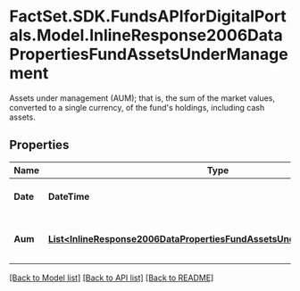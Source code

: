 # FactSet.SDK.FundsAPIforDigitalPortals.Model.InlineResponse2006DataPropertiesFundAssetsUnderManagement
Assets under management (AUM); that is, the sum of the market values, converted to a single currency, of the fund's holdings, including cash assets.

## Properties

Name | Type | Description | Notes
------------ | ------------- | ------------- | -------------
**Date** | **DateTime** | Date of assessment of the AUM. | [optional] 
**Aum** | [**List&lt;InlineResponse2006DataPropertiesFundAssetsUnderManagementAum&gt;**](InlineResponse2006DataPropertiesFundAssetsUnderManagementAum.md) | AUM expressed in different currencies. | [optional] 

[[Back to Model list]](../README.md#documentation-for-models) [[Back to API list]](../README.md#documentation-for-api-endpoints) [[Back to README]](../README.md)

